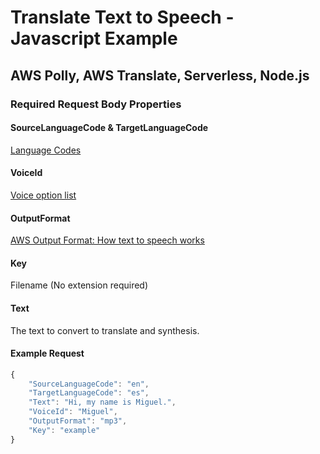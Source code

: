 # Translate Text to Speech - Javascript Example
## AWS Polly, AWS Translate, Serverless, Node.js

### Required Request Body Properties
#### SourceLanguageCode & TargetLanguageCode
[Language Codes](https://docs.aws.amazon.com/translate/latest/dg/pairs.html)

#### VoiceId
[Voice option list](https://docs.aws.amazon.com/polly/latest/dg/voicelist.html)

#### OutputFormat
[AWS Output Format: How text to speech works](https://docs.aws.amazon.com/polly/latest/dg/how-text-to-speech-works.html)

#### Key
Filename (No extension required)

#### Text 
The text to convert to translate and synthesis.

#### Example Request
```javascript
{
	"SourceLanguageCode": "en",
	"TargetLanguageCode": "es", 
	"Text": "Hi, my name is Miguel.",
	"VoiceId": "Miguel", 
	"OutputFormat": "mp3",
	"Key": "example"
}
```
